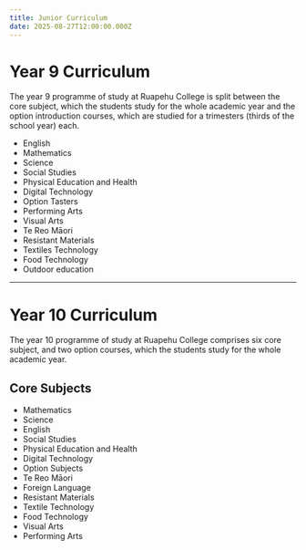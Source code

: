 ```yaml
---
title: Junior Curriculum
date: 2025-08-27T12:00:00.000Z
---
```

# Year 9 Curriculum

The year 9 programme of study at Ruapehu College is split between the core subject, which the students study for the whole academic year and the option introduction courses, which are studied for a trimesters (thirds of the school year) each. 

* English
* Mathematics
* Science
* Social Studies
* Physical Education and Health
* Digital Technology
* Option Tasters
* Performing Arts
* Visual Arts
* Te Reo Māori
* Resistant Materials
* Textiles Technology
* Food Technology
* Outdoor education

- - -

# Year 10 Curriculum

The year 10 programme of study at Ruapehu College comprises six core subject, and two option courses, which the students study for the whole academic year. 

## Core Subjects

* Mathematics
* Science
* English
* Social Studies
* Physical Education and Health
* Digital Technology
* Option Subjects
* Te Reo Māori
* Foreign Language
* Resistant Materials
* Textile Technology
* Food Technology
* Visual Arts
* Performing Arts
